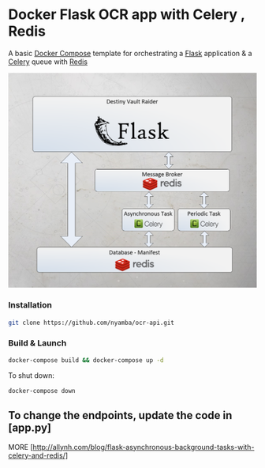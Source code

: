 # Docker Flask OCR app with Celery ,  Redis

A basic [Docker Compose](https://docs.docker.com/compose/) template for orchestrating a [Flask](http://flask.pocoo.org/) application & a [Celery](http://www.celeryproject.org/) queue with [Redis](https://redis.io/)

![Queue architect](https://github.com/Tsevel/ocr-api/blob/master/img.png)

### Installation

```bash
git clone https://github.com/nyamba/ocr-api.git
```

### Build & Launch

```bash
docker-compose build && docker-compose up -d 
```



To shut down:

```bash
docker-compose down
```

To change the endpoints, update the code in [app.py]
---

MORE [http://allynh.com/blog/flask-asynchronous-background-tasks-with-celery-and-redis/]

